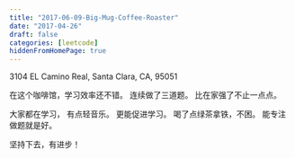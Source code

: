 ```yaml
---
title: "2017-06-09-Big-Mug-Coffee-Roaster"
date: "2017-04-26"
draft: false
categories: [leetcode]
hiddenFromHomePage: true
---
```

3104 EL Camino Real, Santa Clara, CA, 95051  

在这个咖啡馆，学习效率还不错。 连续做了三道题。 比在家强了不止一点点。 

大家都在学习， 有点轻音乐。 更能促进学习。 喝了点绿茶拿铁，不困。 能专注做题就是好。

坚持下去，有进步！
